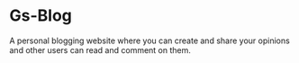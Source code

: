 # Gs-Blog
 A personal blogging website where you can create and share your opinions and other users can read and comment on them.
